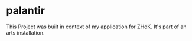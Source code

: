 # palantir
This Project was built in context of my application for ZHdK. It's part of an arts installation.

